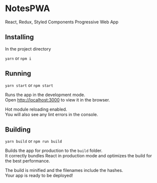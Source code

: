 # NotesPWA
React, Redux, Styled Components Progressive Web App

## Installing

In the project directory

`yarn` or `npm i`

## Running
`yarn start` or `npm start`

Runs the app in the development mode.<br>
Open [http://localhost:3000](http://localhost:3000) to view it in the browser.

Hot module reloading enabled.<br>
You will also see any lint errors in the console.

## Building
`yarn build` or `npm run build`

Builds the app for production to the `build` folder.<br>
It correctly bundles React in production mode and optimizes the build for the best performance.

The build is minified and the filenames include the hashes.<br>
Your app is ready to be deployed!